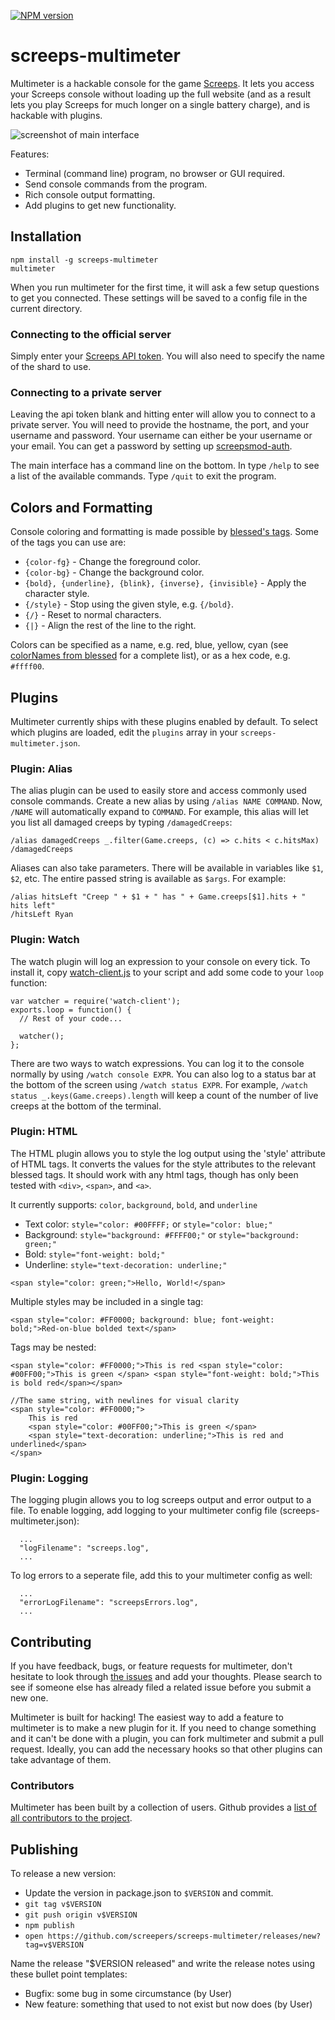 [![NPM version](https://nodei.co/npm/screeps-multimeter.png?downloads=true)](https://nodei.co/npm/screeps-multimeter/)

# screeps-multimeter
Multimeter is a hackable console for the game [Screeps](https://screeps.com/). It lets you access your Screeps console without loading up the full website (and as a result lets you play Screeps for much longer on a single battery charge), and is hackable with plugins.

![screenshot of main interface](doc/screenshot.png)


Features:
- Terminal (command line) program, no browser or GUI required.
- Send console commands from the program.
- Rich console output formatting.
- Add plugins to get new functionality.

## Installation

```
npm install -g screeps-multimeter
multimeter
```

When you run multimeter for the first time, it will ask a few setup questions to get you connected. These settings will be saved to a config file in the current directory.

### Connecting to the official server
Simply enter your [Screeps API token](http://docs.screeps.com/auth-tokens.html). You will also need to specify the name of the shard to use.

### Connecting to a private server
Leaving the api token blank and hitting enter will allow you to connect to a private server. You will need to provide the hostname, the port, and your username and password. Your username can either be your username or your email. You can get a password by setting up [screepsmod-auth](https://github.com/ScreepsMods/screepsmod-auth).

The main interface has a command line on the bottom. In type `/help` to see a list of the available commands. Type `/quit` to exit the program.

## Colors and Formatting

Console coloring and formatting is made possible by [blessed's tags](https://github.com/chjj/blessed#content--tags). Some of the tags you can use are:

- `{color-fg}` - Change the foreground color.
- `{color-bg}` - Change the background color.
- `{bold}, {underline}, {blink}, {inverse}, {invisible}` - Apply the character style.
- `{/style}` - Stop using the given style, e.g. `{/bold}`.
- `{/}` - Reset to normal characters.
- `{|}` - Align the rest of the line to the right.

Colors can be specified as a name, e.g. red, blue, yellow, cyan (see [colorNames from blessed](https://github.com/chjj/blessed/blob/eab243fc7ad27f1d2932db6134f7382825ee3488/lib/colors.js#L312) for a complete list), or as a hex code, e.g. `#ffff00`.

## Plugins

Multimeter currently ships with these plugins enabled by default. To select which plugins are loaded, edit the `plugins` array in your `screeps-multimeter.json`.

### Plugin: Alias

The alias plugin can be used to easily store and access commonly used console commands. Create a new alias by using `/alias NAME COMMAND`. Now, `/NAME` will automatically expand to `COMMAND`. For example, this alias will let you list all damaged creeps by typing `/damagedCreeps`:

```
/alias damagedCreeps _.filter(Game.creeps, (c) => c.hits < c.hitsMax)
/damagedCreeps
```

Aliases can also take parameters. There will be available in variables like `$1`, `$2`, etc. The entire passed string is available as `$args`. For example:

```
/alias hitsLeft "Creep " + $1 + " has " + Game.creeps[$1].hits + " hits left"
/hitsLeft Ryan
```

### Plugin: Watch

The watch plugin will log an expression to your console on every tick. To install it, copy [watch-client.js](lib/watch-client.js) to your script and add some code to your `loop` function:

```
var watcher = require('watch-client');
exports.loop = function() {
  // Rest of your code...

  watcher();
};
```

There are two ways to watch expressions. You can log it to the console normally by using `/watch console EXPR`. You can also log to a status bar at the bottom of the screen using `/watch status EXPR`. For example, `/watch status _.keys(Game.creeps).length` will keep a count of the number of live creeps at the bottom of the terminal.

### Plugin: HTML

The HTML plugin allows you to style the log output using the 'style' attribute of HTML tags. It converts the values for the style attributes to the relevant blessed tags. It should work with any html tags, though has only been tested with `<div>`, `<span>`, and `<a>`. 

It currently supports: `color`, `background`, `bold`, and `underline`
- Text color: `style="color: #00FFFF;` or `style="color: blue;"`
- Background: `style="background: #FFFF00;"` or `style="background: green;"`
- Bold: `style="font-weight: bold;"`
- Underline: `style="text-decoration: underline;"`

```
<span style="color: green;">Hello, World!</span>
```

Multiple styles may be included in a single tag:

```
<span style="color: #FF0000; background: blue; font-weight: bold;">Red-on-blue bolded text</span>
```

Tags may be nested:

```
<span style="color: #FF0000;">This is red <span style="color: #00FF00;">This is green </span> <span style="font-weight: bold;">This is bold red</span></span>

//The same string, with newlines for visual clarity
<span style="color: #FF0000;">
    This is red 
    <span style="color: #00FF00;">This is green </span>
    <span style="text-decoration: underline;">This is red and underlined</span>
</span>

```
### Plugin: Logging
The logging plugin allows you to log screeps output and error output to a file. To enable logging, add logging to your multimeter config file (screeps-multimeter.json):
```
  ...
  "logFilename": "screeps.log",
  ...
```

To log errors to a seperate file, add this to your multimeter config as well:
```
  ...
  "errorLogFilename": "screepsErrors.log",
  ...
```


## Contributing

If you have feedback, bugs, or feature requests for multimeter, don't hesitate to look through [the issues](https://github.com/CGamesPlay/screeps-multimeter/issues) and add your thoughts. Please search to see if someone else has already filed a related issue before you submit a new one.

Multimeter is built for hacking! The easiest way to add a feature to multimeter is to make a new plugin for it. If you need to change something and it can't be done with a plugin, you can fork multimeter and submit a pull request. Ideally, you can add the necessary hooks so that other plugins can take advantage of them.

### Contributors

Multimeter has been built by a collection of users. Github provides a [list of all contributors to the project](https://github.com/screepers/screeps-multimeter/graphs/contributors).

## Publishing

To release a new version:

- Update the version in package.json to `$VERSION` and commit.
- `git tag v$VERSION`
- `git push origin v$VERSION`
- `npm publish`
- `open https://github.com/screepers/screeps-multimeter/releases/new?tag=v$VERSION`

Name the release "$VERSION released" and write the release notes using these bullet point templates:

- Bugfix: some bug in some circumstance (by User)
- New feature: something that used to not exist but now does (by User)
